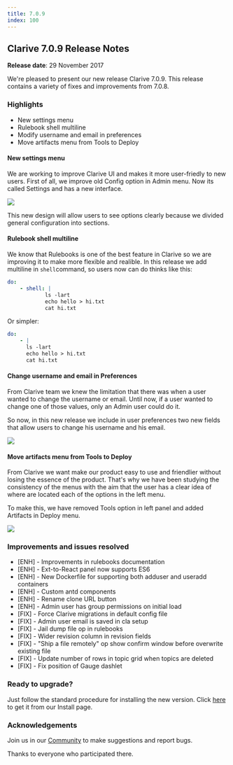 ```yaml
---
title: 7.0.9
index: 100
---
```


## Clarive 7.0.9 Release Notes


**Release date**: 29 November 2017

We're pleased to present our new release Clarive 7.0.9.
This release contains a variety of fixes and improvements from 7.0.8.

### Highlights

- New settings menu
- Rulebook shell multiline
- Modify username and email in preferences
- Move artifacts menu from Tools to Deploy

#### New settings menu

We are working to improve Clarive UI and makes it more user-friedly to new users. First of all, we improve old Config
option in Admin menu. Now its called Settings and has a new interface.

<img src="/static/images/docs/release-notes/7.0.9/config_panel.png" style="width: auto; height: auto" />

This new design will allow users to see options clearly because we divided general configuration into sections.

#### Rulebook shell multiline

We know that Rulebooks is one of the best feature in Clarive so we are improving it to make more flexible and realible.
In this release we add multiline in `shell`command, so users now can do thinks like this:

```yaml
do:
    - shell: |
            ls -lart
            echo hello > hi.txt
            cat hi.txt
```

Or simpler:

```yaml
do:
    - |
      ls -lart
      echo hello > hi.txt
      cat hi.txt
```

#### Change username and email in Preferences

From Clarive team we knew the limitation that there was when a user wanted to change the username or email. Until now,
if a user wanted to change one of those values, only an Admin user could do it.

So now, in this new release we include in user preferences two new fields that allow users to change his username and
his email.

<img src="/static/images/docs/release-notes/7.0.9/change_name.png" style="width: auto; height: auto" />

#### Move artifacts menu from Tools to Deploy

From Clarive we want make our product easy to use and friendlier without losing the essence of the product. That's why
we have been studying the consistency of the menus with the aim that the user has a clear idea of where are located each
of the options in the left menu.

To make this, we have removed Tools option in left panel and added Artifacts in Deploy menu.

<img src="/static/images/docs/release-notes/7.0.9/artifacts.png" style="width: auto; height: auto" />

### Improvements and issues resolved

- [ENH] - Improvements in rulebooks documentation
- [ENH] - Ext-to-React panel now supports ES6
- [ENH] - New Dockerfile for supporting both adduser and useradd containers
- [ENH] - Custom antd components
- [ENH] - Rename clone URL button
- [ENH] - Admin user has group permissions on initial load
- [FIX] - Force Clarive migrations in default config file
- [FIX] - Admin user email is saved in cla setup
- [FIX] - Jail dump file op in rulebooks
- [FIX] - Wider revision column in revision fields
- [FIX] - "Ship a file remotely" op show confirm window before overwrite existing file
- [FIX] - Update number of rows in topic grid when topics are deleted
- [FIX] - Fix position of Gauge dashlet

### Ready to upgrade?

Just follow the standard procedure for installing the new version. Click [here](https://www.clarive.com/install) to get
it from our Install page.

### Acknowledgements

Join us in our [Community](https://community.clarive.com/) to make suggestions and report bugs.

Thanks to everyone who participated there.
